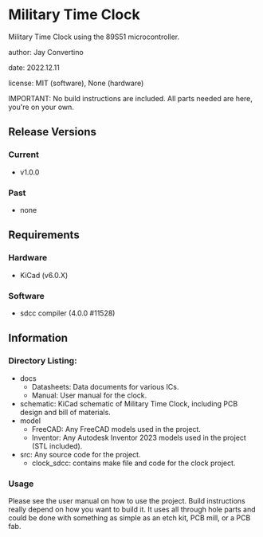 # Military Time Clock

Military Time Clock using the 89S51 microcontroller.

author: Jay Convertino

date: 2022.12.11

license: MIT (software), None (hardware)

IMPORTANT: No build instructions are included. All parts needed are here, you're on your own.

## Release Versions
### Current
  - v1.0.0

### Past
  - none

## Requirements
### Hardware
  - KiCad (v6.0.X)

### Software
  - sdcc compiler (4.0.0 #11528)

## Information

### Directory Listing:

  - docs
    - Datasheets: Data documents for various ICs.
    - Manual: User manual for the clock.
  - schematic: KiCad schematic of Military Time Clock, including PCB design and bill of materials.
  - model
    - FreeCAD: Any FreeCAD models used in the project.
    - Inventor: Any Autodesk Inventor 2023 models used in the project (STL included).
  - src: Any source code for the project.
    - clock_sdcc: contains make file and code for the clock project.

### Usage
  Please see the user manual on how to use the project. Build instructions really depend on how you want to build it. It uses all through hole parts and could be done with something as simple as an etch kit, PCB mill, or a PCB fab.

